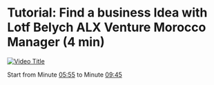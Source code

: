 # Tutorial: Find a business Idea with Lotf Belych ALX Venture Morocco Manager (4 min)


[![Video Title](https://img.youtube.com/vi/ykihKT_q-90/0.jpg)](https://youtu.be/ykihKT_q-90)

Start from Minute [05:55](https://www.youtube.com/watch?v=ykihKT_q-90&t=355s) to Minute [09:45](https://www.youtube.com/watch?v=ykihKT_q-90&t=355s)

